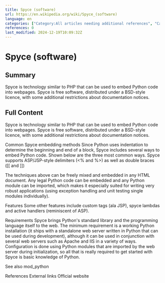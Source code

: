 ```yaml
---
title: Spyce (software)
url: https://en.wikipedia.org/wiki/Spyce_(software)
language: en
categories: ["Category:All articles needing additional references", "Category:All stub articles", "Category:Articles needing additional references from May 2021", "Category:Free computer programming tools", "Category:Official website different in Wikidata and Wikipedia", "Category:Programming language topic stubs", "Category:Python (programming language)"]
references: 0
last_modified: 2024-12-19T10:09:32Z
---
```


# Spyce (software)

## Summary

Spyce is technology similar to PHP that can be used to embed Python code into webpages.  Spyce is free software, distributed under a BSD-style licence, with some additional restrictions about documentation notices.

## Full Content

Spyce is technology similar to PHP that can be used to embed Python code into webpages.  Spyce is free software, distributed under a BSD-style licence, with some additional restrictions about documentation notices.

Common Spyce embedding methods
Since Python uses indentation to determine the beginning and end of a block, Spyce includes several ways to embed Python code. Shown below are the three most common ways. Spyce supports ASP/JSP-style delimiters (<% and %>) as well as double braces ([[ and ]])

The techniques above can be freely mixed and embedded in any HTML document.
Any legal Python code can be embedded and any Python module can be imported, which makes it especially suited for writing very robust applications (using exception handling and unit testing single modules individually).

Features
Some other features include custom tags (ala JSP), spyce lambdas and active handlers (reminiscent of ASP).

Requirements
Spyce brings Python's standard library and the programming language itself to the web. The minimum requirement is a working Python installation (it ships with a standalone web server written in Python that can be used during development), although it can be used in conjunction with several web servers such as Apache and IIS in a variety of ways.
Configuration is done using Python modules that are imported by the web server during initialization, so all that is really required to get started with Spyce is basic knowledge of Python.

See also
mod_python

References
External links
Official website
